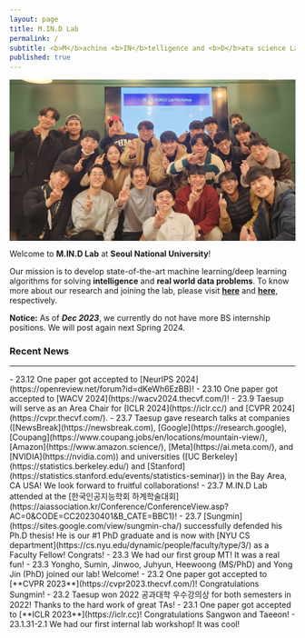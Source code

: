 ```yaml
---
layout: page
title: M.IN.D Lab
permalink: /
subtitle: <b>M</b>achine <b>IN</b>telligence and <b>D</b>ata science Laboratory
published: true
---
```

<!-- <img src="img/2022_10_gwanak1.jpeg" width="820" align="center"/> -->
<img src="https://raw.githubusercontent.com/mindlab-snu/mindlab-snu.github.io/master/img/2023_02_labworkshop.jpeg" width="820" align="center"/>

<!--**We recently moved to [Seoul National University ECE](https://ee.snu.ac.kr) as of March 01, 2021!**-->

Welcome to **M.IN.D Lab** at **Seoul National University**! 

Our mission is to develop state-of-the-art machine learning/deep learning algorithms for solving **intelligence** and **real world data problems**. To know more about our research and joining the lab, please visit [**here**](projects/project) and [**here**](people/joinus.md), respectively.

<!-- To know more about the lab, you may read this [**feature**](https://webzine.skku.edu/skkuzine/section/culture03.do?articleNo=76954&pager.offset=0&pagerLimit=10) written while we were at SKKU (in Korean).     -->


**Notice:** 
As of **_Dec 2023_**, we currently do not have more BS internship positions. We will post again next Spring 2024. 

<!-- As of **_Nov 2023_**, we have a few openings for **Winter/Spring 2024** BS internships. For those who are interested, please e-mail [Prof. Taesup Moon](people/pi.md) with your **transcript & CV**.-->

<!-- As of **Aug 2023**, we **_may have_** 1 opening for MS/PhD for **_Spring 2024_**. For those who are interested, please e-mail [Prof. Taesup Moon](people/pi.md) with your **transcript & CV**. Also, if you are interested in multidisciplinary research on developing foundation models using multimodal neuroscience data (e.g., fMRI, EEG, etc.), it would be a plus. -->

<!-- As of **Nov 2022**, we currently have about 1~2 openings for the BS interns for **_Winter/Spring 2023_**. For those who are interested, please e-mail [Prof. Taesup Moon](people/pi.md) with your **transcript & CV**. -->

<!-- **not** have any more openings for _Summer/Fall 2022_ BS internship. For the **_Winter/Spring 2023_** BS internships, we will post on the website around **_Nov 2022_**. Thanks for your interest!! -->

<!-- we currently have about 1~2 openings for the BS interns for **_Summer/Fall 2022_**. For those who are interested, please e-mail [Prof. Taesup Moon](people/pi.md) with your **transcript & CV**, and we will get back to you.  -->

<!-- do _**not**_ have any more openings for BS interns or MS/PhD positions for Winter/Spring 2022. For the **_Summer/Fall 2022 openings_**, we will post on the website around **May 2022**. Thanks for your interest!
 -->
<!--
Following is our lab intro video taken in 2018 (special thanks to Karel Setnička)! 
<iframe src="https://player.vimeo.com/video/257239184" width="640" height="360" frameborder="0" webkitallowfullscreen mozallowfullscreen allowfullscreen></iframe>
-->

### Recent News
<hr>
- 23.12 One paper got accepted to [NeurIPS 2024](https://openreview.net/forum?id=dKeWh6EzBB)!
- 23.10 One paper got accepted to [WACV 2024](https://wacv2024.thecvf.com/)!
- 23.9 Taesup will serve as an Area Chair for [ICLR 2024](https://iclr.cc/) and [CVPR 2024](https://cvpr.thecvf.com/). 
- 23.7 Taesup gave research talks at companies ([NewsBreak](https://newsbreak.com), [Google](https://research.google), [Coupang](https://www.coupang.jobs/en/locations/mountain-view/), [Amazon](https://www.amazon.science/), [Meta](https://ai.meta.com/), and [NVIDIA](https://nvidia.com)) and universities ([UC Berkeley](https://statistics.berkeley.edu/) and [Stanford](https://statistics.stanford.edu/events/statistics-seminar)) in the Bay Area, CA USA! We look forward to fruitful collaborations!
- 23.7 M.IN.D Lab attended at the [한국인공지능학회 하계학술대회](https://aiassociation.kr/Conference/ConferenceView.asp?AC=0&CODE=CC20230401&B_CATE=BBC1)!
- 23.7 [Sungmin](https://sites.google.com/view/sungmin-cha/) successfully defended his Ph.D thesis! He is our #1 PhD graduate and is now with [NYU CS department](https://cs.nyu.edu/dynamic/people/faculty/type/3/) as a Faculty Fellow! Congrats!
- 23.3 We had our first group MT! It was a real fun!
- 23.3 Yongho, Sumin, Jinwoo, Juhyun, Heewoong (MS/PhD) and Yong Jin (PhD) joined our lab! Welcome! 
- 23.2 One paper got accepted to [**CVPR 2023**](https://cvpr2023.thecvf.com/)! Congratulations Sungmin! 
- 23.2 Taesup won 2022 공과대학 우수강의상 for both semesters in 2022! Thanks to the hard work of great TAs!
- 23.1 One paper got accepted to [**ICLR 2023**](https://iclr.cc)! Congratulations Sangwon and Taeeon!
- 23.1.31-2.1 We had our first internal lab workshop! It was cool!



